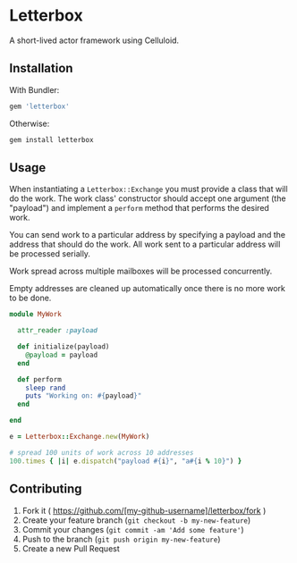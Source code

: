 # Letterbox

A short-lived actor framework using Celluloid.

## Installation

With Bundler:
```ruby
gem 'letterbox'
```

Otherwise:
```ruby
gem install letterbox
```

## Usage

When instantiating a `Letterbox::Exchange` you must provide a class
that will do the work. The work class' constructor should accept one
argument (the "payload") and implement a `perform` method that performs
the desired work.

You can send work to a particular address by specifying a payload and
the address that should do the work. All work sent to a particular
address will be processed serially.

Work spread across multiple mailboxes will be processed concurrently.

Empty addresses are cleaned up automatically once there is no more work
to be done.

```ruby
module MyWork

  attr_reader :payload

  def initialize(payload)
    @payload = payload
  end

  def perform
    sleep rand
    puts "Working on: #{payload}"
  end

end

e = Letterbox::Exchange.new(MyWork)

# spread 100 units of work across 10 addresses
100.times { |i| e.dispatch("payload #{i}", "a#{i % 10}") }
```

## Contributing

1. Fork it ( https://github.com/[my-github-username]/letterbox/fork )
2. Create your feature branch (`git checkout -b my-new-feature`)
3. Commit your changes (`git commit -am 'Add some feature'`)
4. Push to the branch (`git push origin my-new-feature`)
5. Create a new Pull Request
